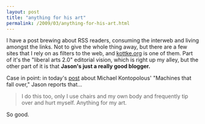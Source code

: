 ```yaml
---
layout: post
title: "anything for his art"
permalink: /2009/03/anything-for-his-art.html
---
```


I have a post brewing about RSS readers, consuming the interweb and living amongst the links. Not to give the whole thing away, but there are a few sites that I rely on as filters to the web, and [kottke.org](http://kottke.org/) is one of them. Part of it's the "liberal arts 2.0" editorial vision, which is right up my alley, but the other part of it is that **Jason's just a really good blogger.**

Case in point: in today's [post](http://www.kottke.org/09/03/michael-kontopoulos) about Michael Kontopolous' "Machines that fall over," Jason reports that...

> I do this too, only I use chairs and my own body and frequently tip over and hurt myself. Anything for my art.

So good.